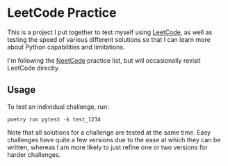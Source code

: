 # LeetCode Practice
This is a project I put together to test myself using [LeetCode](https://leetcode.com/), as well as testing the speed of various different solutions so that I can learn more about Python capabilities and limitations.

I'm following the [NeetCode](https://neetcode.io) practice list, but will occasionally revisit LeetCode directly.

## Usage
To test an individual challenge, run:
```
poetry run pytest -k test_1234
```

Note that all solutions for a challenge are tested at the same time. Easy challenges have quite a few versions due to the ease at which they can be written, whereas I am more likely to just refine one or two versions for harder challenges.
